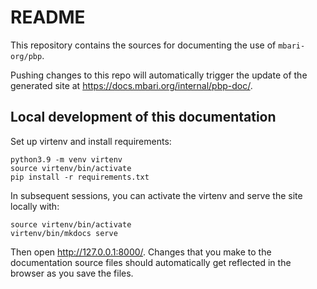 # README

This repository contains the sources for documenting the use of `mbari-org/pbp`.

Pushing changes to this repo will automatically trigger the update
of the generated site at <https://docs.mbari.org/internal/pbp-doc/>.

## Local development of this documentation

Set up virtenv and install requirements:

```shell
python3.9 -m venv virtenv
source virtenv/bin/activate
pip install -r requirements.txt
```

In subsequent sessions, you can activate the virtenv
and serve the site locally with:
```shell
source virtenv/bin/activate
virtenv/bin/mkdocs serve
```

Then open http://127.0.0.1:8000/.
Changes that you make to the documentation source files
should automatically get reflected in the browser as you save the files.
